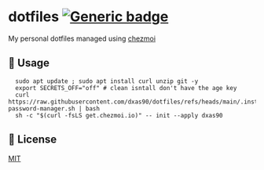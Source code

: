 # dotfiles [![Generic badge](https://img.shields.io/badge/Version-v1.0.0-<COLOR>.svg)](https://shields.io/)

My personal dotfiles managed using [chezmoi](https://github.com/twpayne/chezmoi)

## 🚀 Usage

```console
  sudo apt update ; sudo apt install curl unzip git -y
  export SECRETS_OFF="off" # clean isntall don't have the age key
  curl https://raw.githubusercontent.com/dxas90/dotfiles/refs/heads/main/.install-password-manager.sh | bash
  sh -c "$(curl -fsLS get.chezmoi.io)" -- init --apply dxas90
```

## 📝 License

[MIT](https://github.com/dxas90/dotfiles/blob/master/LICENSE)
